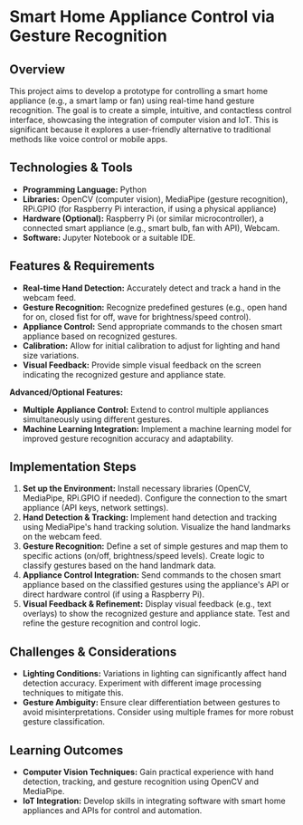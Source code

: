 # Smart Home Appliance Control via Gesture Recognition

## Overview

This project aims to develop a prototype for controlling a smart home appliance (e.g., a smart lamp or fan) using real-time hand gesture recognition.  The goal is to create a simple, intuitive, and contactless control interface, showcasing the integration of computer vision and IoT.  This is significant because it explores a user-friendly alternative to traditional methods like voice control or mobile apps.

## Technologies & Tools

* **Programming Language:** Python
* **Libraries:** OpenCV (computer vision), MediaPipe (gesture recognition),  RPi.GPIO (for Raspberry Pi interaction, if using a physical appliance)
* **Hardware (Optional):** Raspberry Pi (or similar microcontroller),  a connected smart appliance (e.g., smart bulb, fan with API), Webcam.
* **Software:** Jupyter Notebook or a suitable IDE.


## Features & Requirements

- **Real-time Hand Detection:**  Accurately detect and track a hand in the webcam feed.
- **Gesture Recognition:** Recognize predefined gestures (e.g., open hand for on, closed fist for off, wave for brightness/speed control).
- **Appliance Control:**  Send appropriate commands to the chosen smart appliance based on recognized gestures.
- **Calibration:** Allow for initial calibration to adjust for lighting and hand size variations.
- **Visual Feedback:** Provide simple visual feedback on the screen indicating the recognized gesture and appliance state.

**Advanced/Optional Features:**
- **Multiple Appliance Control:** Extend to control multiple appliances simultaneously using different gestures.
- **Machine Learning Integration:** Implement a machine learning model for improved gesture recognition accuracy and adaptability.


## Implementation Steps

1. **Set up the Environment:** Install necessary libraries (OpenCV, MediaPipe, RPi.GPIO if needed). Configure the connection to the smart appliance (API keys, network settings).
2. **Hand Detection & Tracking:** Implement hand detection and tracking using MediaPipe's hand tracking solution.  Visualize the hand landmarks on the webcam feed.
3. **Gesture Recognition:** Define a set of simple gestures and map them to specific actions (on/off, brightness/speed levels). Create logic to classify gestures based on the hand landmark data.
4. **Appliance Control Integration:** Send commands to the chosen smart appliance based on the classified gestures using the appliance's API or direct hardware control (if using a Raspberry Pi).
5. **Visual Feedback & Refinement:**  Display visual feedback (e.g., text overlays) to show the recognized gesture and appliance state.  Test and refine the gesture recognition and control logic.


## Challenges & Considerations

- **Lighting Conditions:**  Variations in lighting can significantly affect hand detection accuracy.  Experiment with different image processing techniques to mitigate this.
- **Gesture Ambiguity:**  Ensure clear differentiation between gestures to avoid misinterpretations. Consider using multiple frames for more robust gesture classification.


## Learning Outcomes

- **Computer Vision Techniques:** Gain practical experience with hand detection, tracking, and gesture recognition using OpenCV and MediaPipe.
- **IoT Integration:** Develop skills in integrating software with smart home appliances and APIs for control and automation.

